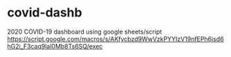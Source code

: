 # covid-dashb
2020 COVID-19 dashboard using google sheets/script
https://script.google.com/macros/s/AKfycbzd9WwVzkPYYIzV19nfEPh6jsd6hG2i_F3caq9lal0Mb8Ts6SQ/exec
